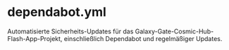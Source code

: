 # dependabot.yml
 Automatisierte Sicherheits-Updates für das Galaxy-Gate-Cosmic-Hub-Flash-App-Projekt, einschließlich Dependabot und regelmäßiger Updates.
